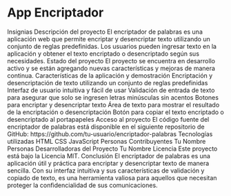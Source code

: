 <h1>App Encriptador</h1>
Insignias
Descripción del proyecto
El encriptador de palabras es una aplicación web que permite encriptar y desencriptar texto utilizando un conjunto de reglas predefinidas. Los usuarios pueden ingresar texto en la aplicación y obtener el texto encriptado o desencriptado según sus necesidades.
Estado del proyecto
El proyecto se encuentra en desarrollo activo y se están agregando nuevas características y mejoras de manera continua.
Características de la aplicación y demostración
Encriptación y desencriptación de texto utilizando un conjunto de reglas predefinidas
Interfaz de usuario intuitiva y fácil de usar
Validación de entrada de texto para asegurar que solo se ingresen letras minúsculas sin acentos
Botones para encriptar y desencriptar texto
Área de texto para mostrar el resultado de la encriptación o desencriptación
Botón para copiar el texto encriptado o desencriptado al portapapeles
Acceso al proyecto
El código fuente del encriptador de palabras está disponible en el siguiente repositorio de GitHub: https://github.com/tu-usuario/encriptador-palabras
Tecnologías utilizadas
HTML
CSS
JavaScript
Personas Contribuyentes
Tu Nombre
Personas Desarrolladoras del Proyecto
Tu Nombre
Licencia
Este proyecto está bajo la Licencia MIT.
Conclusión
El encriptador de palabras es una aplicación útil y práctica para encriptar y desencriptar texto de manera sencilla. Con su interfaz intuitiva y sus características de validación y copiado de texto, es una herramienta valiosa para aquellos que necesitan proteger la confidencialidad de sus comunicaciones.
